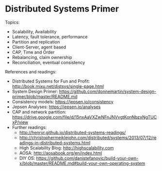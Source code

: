 # Distributed Systems Primer

Topics:
- Scalability, Availability
- Latency, fault tolerance, performance
- Partition and replication
- Client-Server, agent based
- CAP, Time and Order
- Rebalancing, claim ownership
- Reconciliation, eventual consistency

References and readings:
- Distributed Systems for Fun and Profit: http://book.mixu.net/distsys/single-page.html
- System Design Primer: https://github.com/donnemartin/system-design-primer/blob/master/README.md
- Consistency models: https://jepsen.io/consistency
- Jepsen Analyses: https://jepsen.io/analyses
- CAP and network partition: https://drive.google.com/file/d/15nxAaVXZwNFnJNVvgtKonNbzxNgTUCxP/view
- Further readings:
  - http://henryr.github.io/distributed-systems-readings/
  - http://christophermeiklejohn.com/distributed/systems/2013/07/12/readings-in-distributed-systems.html
  - High Scalability Blog: http://highscalability.com
  - AOSA: http://aosabook.org/en/index.html
  - DIY OS: https://github.com/danistefanovic/build-your-own-x/blob/master/README.md#build-your-own-operating-system
